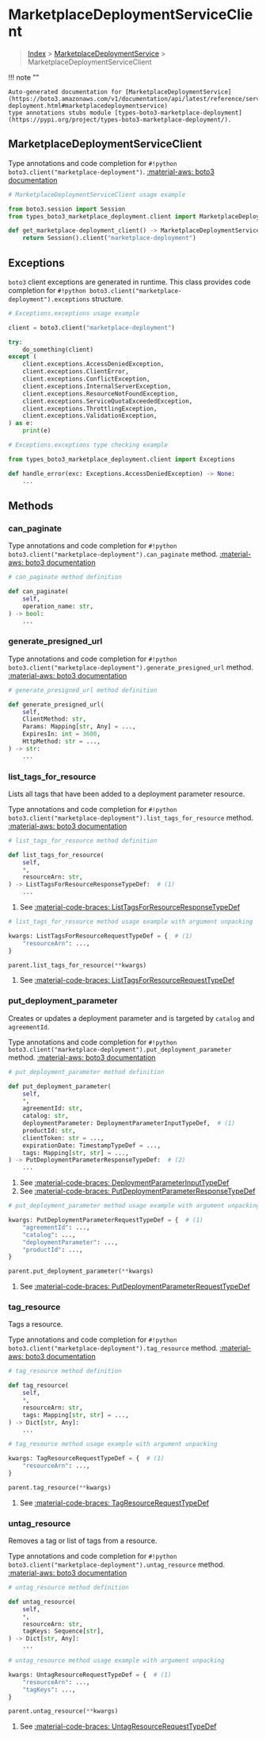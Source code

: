 # MarketplaceDeploymentServiceClient

> [Index](../README.md) > [MarketplaceDeploymentService](./README.md) > MarketplaceDeploymentServiceClient

!!! note ""

    Auto-generated documentation for [MarketplaceDeploymentService](https://boto3.amazonaws.com/v1/documentation/api/latest/reference/services/marketplace-deployment.html#marketplacedeploymentservice)
    type annotations stubs module [types-boto3-marketplace-deployment](https://pypi.org/project/types-boto3-marketplace-deployment/).

## MarketplaceDeploymentServiceClient

Type annotations and code completion for `#!python boto3.client("marketplace-deployment")`.
[:material-aws: boto3 documentation](https://boto3.amazonaws.com/v1/documentation/api/latest/reference/services/marketplace-deployment.html#MarketplaceDeploymentService.Client)

```python
# MarketplaceDeploymentServiceClient usage example

from boto3.session import Session
from types_boto3_marketplace_deployment.client import MarketplaceDeploymentServiceClient

def get_marketplace-deployment_client() -> MarketplaceDeploymentServiceClient:
    return Session().client("marketplace-deployment")
```

## Exceptions


`boto3` client exceptions are generated in runtime.
This class provides code completion for `#!python boto3.client("marketplace-deployment").exceptions` structure.

```python
# Exceptions.exceptions usage example

client = boto3.client("marketplace-deployment")

try:
    do_something(client)
except (
    client.exceptions.AccessDeniedException,
    client.exceptions.ClientError,
    client.exceptions.ConflictException,
    client.exceptions.InternalServerException,
    client.exceptions.ResourceNotFoundException,
    client.exceptions.ServiceQuotaExceededException,
    client.exceptions.ThrottlingException,
    client.exceptions.ValidationException,
) as e:
    print(e)
```

```python
# Exceptions.exceptions type checking example

from types_boto3_marketplace_deployment.client import Exceptions

def handle_error(exc: Exceptions.AccessDeniedException) -> None:
    ...
```


## Methods


### can\_paginate



Type annotations and code completion for `#!python boto3.client("marketplace-deployment").can_paginate` method.
[:material-aws: boto3 documentation](https://boto3.amazonaws.com/v1/documentation/api/latest/reference/services/marketplace-deployment/client/can_paginate.html)

```python
# can_paginate method definition

def can_paginate(
    self,
    operation_name: str,
) -> bool:
    ...
```


### generate\_presigned\_url



Type annotations and code completion for `#!python boto3.client("marketplace-deployment").generate_presigned_url` method.
[:material-aws: boto3 documentation](https://boto3.amazonaws.com/v1/documentation/api/latest/reference/services/marketplace-deployment/client/generate_presigned_url.html)

```python
# generate_presigned_url method definition

def generate_presigned_url(
    self,
    ClientMethod: str,
    Params: Mapping[str, Any] = ...,
    ExpiresIn: int = 3600,
    HttpMethod: str = ...,
) -> str:
    ...
```


### list\_tags\_for\_resource

Lists all tags that have been added to a deployment parameter resource.

Type annotations and code completion for `#!python boto3.client("marketplace-deployment").list_tags_for_resource` method.
[:material-aws: boto3 documentation](https://boto3.amazonaws.com/v1/documentation/api/latest/reference/services/marketplace-deployment/client/list_tags_for_resource.html)

```python
# list_tags_for_resource method definition

def list_tags_for_resource(
    self,
    *,
    resourceArn: str,
) -> ListTagsForResourceResponseTypeDef:  # (1)
    ...
```

1. See [:material-code-braces: ListTagsForResourceResponseTypeDef](./type_defs.md#listtagsforresourceresponsetypedef)


```python
# list_tags_for_resource method usage example with argument unpacking

kwargs: ListTagsForResourceRequestTypeDef = {  # (1)
    "resourceArn": ...,
}

parent.list_tags_for_resource(**kwargs)
```

1. See [:material-code-braces: ListTagsForResourceRequestTypeDef](./type_defs.md#listtagsforresourcerequesttypedef)

### put\_deployment\_parameter

Creates or updates a deployment parameter and is targeted by
<code>catalog</code> and <code>agreementId</code>.

Type annotations and code completion for `#!python boto3.client("marketplace-deployment").put_deployment_parameter` method.
[:material-aws: boto3 documentation](https://boto3.amazonaws.com/v1/documentation/api/latest/reference/services/marketplace-deployment/client/put_deployment_parameter.html)

```python
# put_deployment_parameter method definition

def put_deployment_parameter(
    self,
    *,
    agreementId: str,
    catalog: str,
    deploymentParameter: DeploymentParameterInputTypeDef,  # (1)
    productId: str,
    clientToken: str = ...,
    expirationDate: TimestampTypeDef = ...,
    tags: Mapping[str, str] = ...,
) -> PutDeploymentParameterResponseTypeDef:  # (2)
    ...
```

1. See [:material-code-braces: DeploymentParameterInputTypeDef](./type_defs.md#deploymentparameterinputtypedef)
2. See [:material-code-braces: PutDeploymentParameterResponseTypeDef](./type_defs.md#putdeploymentparameterresponsetypedef)


```python
# put_deployment_parameter method usage example with argument unpacking

kwargs: PutDeploymentParameterRequestTypeDef = {  # (1)
    "agreementId": ...,
    "catalog": ...,
    "deploymentParameter": ...,
    "productId": ...,
}

parent.put_deployment_parameter(**kwargs)
```

1. See [:material-code-braces: PutDeploymentParameterRequestTypeDef](./type_defs.md#putdeploymentparameterrequesttypedef)

### tag\_resource

Tags a resource.

Type annotations and code completion for `#!python boto3.client("marketplace-deployment").tag_resource` method.
[:material-aws: boto3 documentation](https://boto3.amazonaws.com/v1/documentation/api/latest/reference/services/marketplace-deployment/client/tag_resource.html)

```python
# tag_resource method definition

def tag_resource(
    self,
    *,
    resourceArn: str,
    tags: Mapping[str, str] = ...,
) -> Dict[str, Any]:
    ...
```

```python
# tag_resource method usage example with argument unpacking

kwargs: TagResourceRequestTypeDef = {  # (1)
    "resourceArn": ...,
}

parent.tag_resource(**kwargs)
```

1. See [:material-code-braces: TagResourceRequestTypeDef](./type_defs.md#tagresourcerequesttypedef)

### untag\_resource

Removes a tag or list of tags from a resource.

Type annotations and code completion for `#!python boto3.client("marketplace-deployment").untag_resource` method.
[:material-aws: boto3 documentation](https://boto3.amazonaws.com/v1/documentation/api/latest/reference/services/marketplace-deployment/client/untag_resource.html)

```python
# untag_resource method definition

def untag_resource(
    self,
    *,
    resourceArn: str,
    tagKeys: Sequence[str],
) -> Dict[str, Any]:
    ...
```

```python
# untag_resource method usage example with argument unpacking

kwargs: UntagResourceRequestTypeDef = {  # (1)
    "resourceArn": ...,
    "tagKeys": ...,
}

parent.untag_resource(**kwargs)
```

1. See [:material-code-braces: UntagResourceRequestTypeDef](./type_defs.md#untagresourcerequesttypedef)




